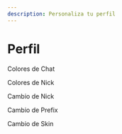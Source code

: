 ```yaml
---
description: Personaliza tu perfil
---
```


# Perfil

Colores de Chat

Colores de Nick

Cambio de Nick

Cambio de Prefix

Cambio de Skin
